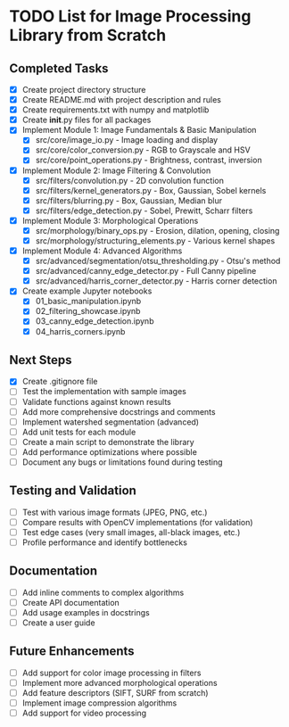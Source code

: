 # TODO List for Image Processing Library from Scratch

## Completed Tasks
- [x] Create project directory structure
- [x] Create README.md with project description and rules
- [x] Create requirements.txt with numpy and matplotlib
- [x] Create __init__.py files for all packages
- [x] Implement Module 1: Image Fundamentals & Basic Manipulation
  - [x] src/core/image_io.py - Image loading and display
  - [x] src/core/color_conversion.py - RGB to Grayscale and HSV
  - [x] src/core/point_operations.py - Brightness, contrast, inversion
- [x] Implement Module 2: Image Filtering & Convolution
  - [x] src/filters/convolution.py - 2D convolution function
  - [x] src/filters/kernel_generators.py - Box, Gaussian, Sobel kernels
  - [x] src/filters/blurring.py - Box, Gaussian, Median blur
  - [x] src/filters/edge_detection.py - Sobel, Prewitt, Scharr filters
- [x] Implement Module 3: Morphological Operations
  - [x] src/morphology/binary_ops.py - Erosion, dilation, opening, closing
  - [x] src/morphology/structuring_elements.py - Various kernel shapes
- [x] Implement Module 4: Advanced Algorithms
  - [x] src/advanced/segmentation/otsu_thresholding.py - Otsu's method
  - [x] src/advanced/canny_edge_detector.py - Full Canny pipeline
  - [x] src/advanced/harris_corner_detector.py - Harris corner detection
- [x] Create example Jupyter notebooks
  - [x] 01_basic_manipulation.ipynb
  - [x] 02_filtering_showcase.ipynb
  - [x] 03_canny_edge_detection.ipynb
  - [x] 04_harris_corners.ipynb

## Next Steps
- [x] Create .gitignore file
- [ ] Test the implementation with sample images
- [ ] Validate functions against known results
- [ ] Add more comprehensive docstrings and comments
- [ ] Implement watershed segmentation (advanced)
- [ ] Add unit tests for each module
- [ ] Create a main script to demonstrate the library
- [ ] Add performance optimizations where possible
- [ ] Document any bugs or limitations found during testing

## Testing and Validation
- [ ] Test with various image formats (JPEG, PNG, etc.)
- [ ] Compare results with OpenCV implementations (for validation)
- [ ] Test edge cases (very small images, all-black images, etc.)
- [ ] Profile performance and identify bottlenecks

## Documentation
- [ ] Add inline comments to complex algorithms
- [ ] Create API documentation
- [ ] Add usage examples in docstrings
- [ ] Create a user guide

## Future Enhancements
- [ ] Add support for color image processing in filters
- [ ] Implement more advanced morphological operations
- [ ] Add feature descriptors (SIFT, SURF from scratch)
- [ ] Implement image compression algorithms
- [ ] Add support for video processing
